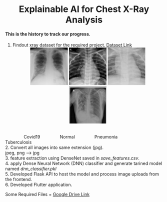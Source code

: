 # <center>Explainable AI for Chest X-Ray Analysis</center>
#### This is the history to track our progress.

1. Findout xray dataset for the required project. [Dataset Link](https://www.kaggle.com/datasets/jtiptj/chest-xray-pneumoniacovid19tuberculosis)
   <br>
   <center>
       <img src="sample/cov.jpg" style="width:120px; height:120px; object-fit:cover;">
       <img src="sample/nor.jpeg" style="width:120px; height:120px; object-fit:cover;">
       <img src="sample/pnu.jpeg" style="width:120px; height:120px; object-fit:cover;">
       <img src="sample/tub.png" style="width:120px; height:120px; object-fit:cover;">
   </center>
   <br>
$~~~~~~~~~~~~~~$   Covid19   $~~~~~~~~~~~~~~$   Normal  $~~~~~~~~~~~~~~$   Pneumonia  $~~~~~~~~~~~~~~$  Tuberculosis
   <br>
2. Convert all images into same extension (jpg).
   <br>
   jpeg, png  --> jpg
   <br>
3. feature extraction using DenseNet saved in *save_features.csv*.
   <br>
4. apply Dense Neural Network (DNN) classifier and generate tarined model named *dnn_classifier.pkl*
   <br>
5. Developed Flask API to host the model and process image uploads from the frontend.
   <br>
6. Developed Flutter application.


Some Required Files = [Google Drive Link](https://drive.google.com/drive/folders/1BbfmUoDlft2BvakvLJ5ndcyxdFIJBOtK?usp=sharing)
